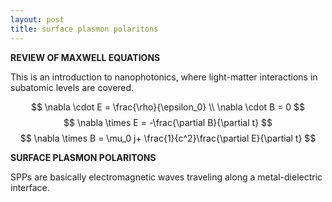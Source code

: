 ```yaml
---
layout: post
title: surface plasmon polaritons
---
```


  <!-- MathJax Script -->
  <script type="text/javascript" async
    src="https://cdn.jsdelivr.net/npm/mathjax@3/es5/tex-mml-chtml.js">
  </script>


__REVIEW OF MAXWELL EQUATIONS__

This is an introduction to nanophotonics, where light-matter interactions in subatomic levels are covered.

$$
\nabla \cdot E = \frac{\rho}{\epsilon_0} \\
\nabla \cdot B = 0
$$
$$
\nabla \times E = -\frac{\partial B}{\partial t}
$$
$$
\nabla \times B = \mu_0 j+ \frac{1}{c^2}\frac{\partial E}{\partial t}
$$







__SURFACE PLASMON POLARITONS__

SPPs are basically electromagnetic waves traveling along a metal-dielectric interface. 

